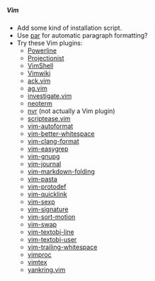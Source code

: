 ##### Vim
*   Add some kind of installation script.
*   Use [par](http://vimcasts.org/episodes/formatting-text-with-par/) for automatic
    paragraph formatting?
*   Try these Vim plugins:
    *   [Powerline](https://github.com/powerline/powerline)
    *   [Projectionist](https://github.com/tpope/vim-projectionist)
    *   [VimShell](https://github.com/Shougo/vimshell.vim)
    *   [Vimwiki](https://github.com/vimwiki/vimwiki)
    *   [ack.vim](https://github.com/mileszs/ack.vim)
    *   [ag.vim](https://github.com/rking/ag.vim)
    *   [investigate.vim](https://github.com/keith/investigate.vim)
    *   [neoterm](https://github.com/kassio/neoterm)
    *   [nvr](https://github.com/mhinz/neovim-remote) (not actually a Vim plugin)
    *   [scriptease.vim](https://github.com/tpope/vim-scriptease)
    *   [vim-autoformat](https://github.com/Chiel92/vim-autoformat)
    *   [vim-better-whitespace](https://github.com/ntpeters/vim-better-whitespace)
    *   [vim-clang-format](https://github.com/rhysd/vim-clang-format)
    *   [vim-easygrep](https://github.com/dkprice/vim-easygrep)
    *   [vim-gnupg](https://github.com/jamessan/vim-gnupg)
    *   [vim-journal](https://github.com/junegunn/vim-journal)
    *   [vim-markdown-folding](https://github.com/nelstrom/vim-markdown-folding)
    *   [vim-pasta](https://github.com/sickill/vim-pasta)
    *   [vim-protodef](https://github.com/derekwyatt/vim-protodef)
    *   [vim-quicklink](https://github.com/christoomey/vim-quicklink)
    *   [vim-sexp](https://github.com/guns/vim-sexp)
    *   [vim-signature](https://github.com/kshenoy/vim-signature)
    *   [vim-sort-motion](https://github.com/christoomey/vim-sort-motion)
    *   [vim-swap](https://github.com/machakann/vim-swap)
    *   [vim-textobj-line](https://github.com/kana/vim-textobj-line)
    *   [vim-textobj-user](https://github.com/kana/vim-textobj-user)
    *   [vim-trailing-whitespace](https://github.com/bronson/vim-trailing-whitespace)
    *   [vimproc](https://github.com/Shougo/vimproc.vim)
    *   [vimtex](https://github.com/lervag/vimtex)
    *   [yankring.vim](https://github.com/vim-scripts/YankRing.vim)

<!-- ##### Mutt -->

<!-- vim: set tw=90 sts=-1 sw=4 et: -->
